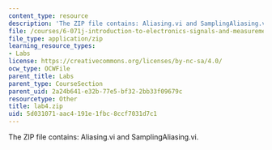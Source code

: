 ```yaml
---
content_type: resource
description: 'The ZIP file contains: Aliasing.vi and SamplingAliasing.vi.'
file: /courses/6-071j-introduction-to-electronics-signals-and-measurement-spring-2006/5d031071aac4191e1fbc8ccf7031d7c1_lab4.zip
file_type: application/zip
learning_resource_types:
- Labs
license: https://creativecommons.org/licenses/by-nc-sa/4.0/
ocw_type: OCWFile
parent_title: Labs
parent_type: CourseSection
parent_uid: 2a24b641-e32b-77e5-bf32-2bb33f09679c
resourcetype: Other
title: lab4.zip
uid: 5d031071-aac4-191e-1fbc-8ccf7031d7c1
---
```

The ZIP file contains: Aliasing.vi and SamplingAliasing.vi.